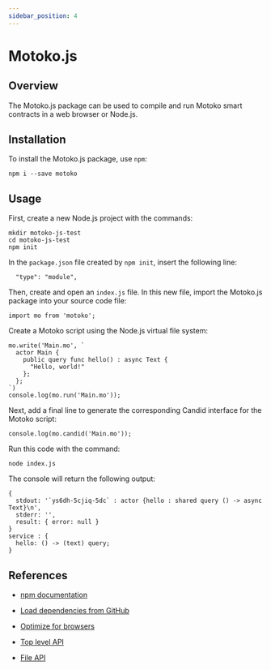 ```yaml
---
sidebar_position: 4
---
```


# Motoko.js

## Overview

The Motoko.js package can be used to compile and run Motoko smart contracts in a web browser or Node.js.

## Installation

To install the Motoko.js package, use `npm`:

```
npm i --save motoko
```

## Usage

First, create a new Node.js project with the commands:

```
mkdir motoko-js-test
cd motoko-js-test
npm init
```

In the `package.json` file created by `npm init`, insert the following line:

```
  "type": "module",
```

Then, create and open an `index.js` file. In this new file, import the Motoko.js package into your source code file:

```
import mo from 'motoko';
```

Create a Motoko script using the Node.js virtual file system:

```
mo.write('Main.mo', `
  actor Main {
    public query func hello() : async Text {
      "Hello, world!"
    };
  };
`)
console.log(mo.run('Main.mo'));
```

Next, add a final line to generate the corresponding Candid interface for the Motoko script:

```
console.log(mo.candid('Main.mo'));
```

Run this code with the command:

```
node index.js
```

The console will return the following output:

```
{
  stdout: '`ys6dh-5cjiq-5dc` : actor {hello : shared query () -> async Text}\n',
  stderr: '',
  result: { error: null }
}
service : {
  hello: () -> (text) query;
}
```


## References

- [npm documentation](https://www.npmjs.com/package/motoko)

- [Load dependencies from GitHub](https://github.com/dfinity/node-motoko?tab=readme-ov-file#load-dependencies-from-github)

- [Optimize for browsers](https://github.com/dfinity/node-motoko?tab=readme-ov-file#optimize-for-browsers)

- [Top level API](https://github.com/dfinity/node-motoko?tab=readme-ov-file#top-level-api)

- [File API](https://github.com/dfinity/node-motoko?tab=readme-ov-file#file-api)
